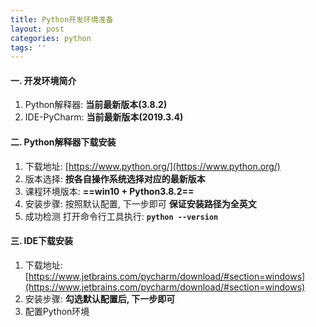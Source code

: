 ```yaml
---
title: Python开发环境准备
layout: post
categories: python
tags: ''
---
```

#### 一. 开发环境简介
1. Python解释器: **当前最新版本(3.8.2)**
2. IDE-PyCharm: **当前最新版本(2019.3.4)**
    
#### 二. Python解释器下载安装
1. 下载地址: [https://www.python.org/](https://www.python.org/)
2. 版本选择: **按各自操作系统选择对应的最新版本**
3. 课程环境版本: **==win10 + Python3.8.2==**
4. 安装步骤: 按照默认配置, 下一步即可 **保证安装路径为全英文**
5. 成功检测
打开命令行工具执行: **```python --version```**


#### 三. IDE下载安装
1. 下载地址: [https://www.jetbrains.com/pycharm/download/#section=windows](https://www.jetbrains.com/pycharm/download/#section=windows)
2. 安装步骤: **勾选默认配置后, 下一步即可**
3. 配置Python环境